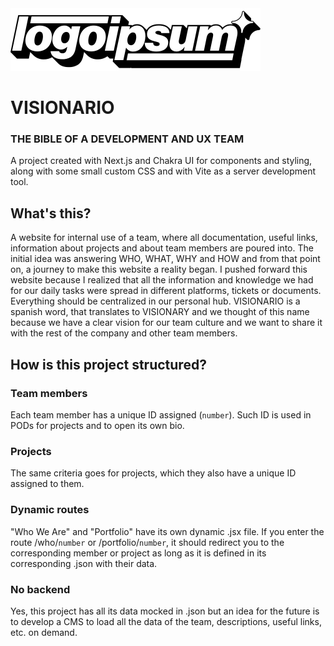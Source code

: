 <img src="/public/assets/images/agency_logo.svg"/>

# VISIONARIO

### THE BIBLE OF A DEVELOPMENT AND UX TEAM

A project created with Next.js and Chakra UI for components and styling, along with some small custom CSS and with Vite as a server development tool.

## What's this?

A website for internal use of a team, where all documentation, useful links, information about projects and about team members are poured into. The initial idea was answering WHO, WHAT, WHY and HOW and from that point on, a journey to make this website a reality began. I pushed forward this website because I realized that all the information and knowledge we had for our daily tasks were spread in different platforms, tickets or documents. Everything should be centralized in our personal hub. VISIONARIO is a spanish word, that translates to VISIONARY and we thought of this name because we have a clear vision for our team culture and we want to share it with the rest of the company and other team members.


## How is this project structured?

### Team members
Each team member has a unique ID assigned (`number`). Such ID is used in PODs for projects and to open its own bio.

### Projects
The same criteria goes for projects, which they also have a unique ID assigned to them.

### Dynamic routes
"Who We Are" and "Portfolio" have its own dynamic .jsx file. If you enter the route /who/`number` or /portfolio/`number`, it should redirect you to the corresponding member or project as long as it is defined in its corresponding .json with their data.

### No backend
Yes, this project has all its data mocked in .json but an idea for the future is to develop a CMS to load all the data of the team, descriptions, useful links, etc. on demand.